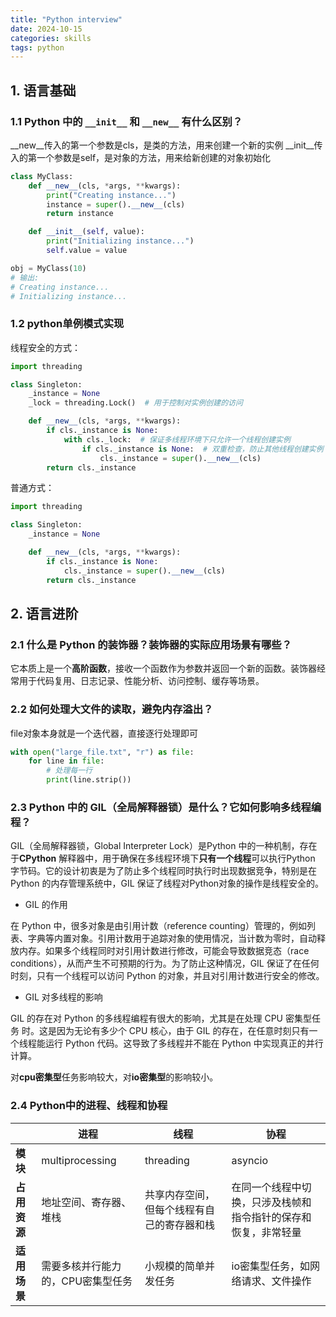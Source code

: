 ```yaml
---
title: "Python interview"
date: 2024-10-15
categories: skills
tags: python
---
```


## 1. 语言基础

### 1.1 Python 中的 `__init__` 和 `__new__` 有什么区别？

__new__传入的第一个参数是cls，是类的方法，用来创建一个新的实例
__init__传入的第一个参数是self，是对象的方法，用来给新创建的对象初始化

```python
class MyClass:
    def __new__(cls, *args, **kwargs):
        print("Creating instance...")
        instance = super().__new__(cls)
        return instance

    def __init__(self, value):
        print("Initializing instance...")
        self.value = value

obj = MyClass(10)
# 输出:
# Creating instance...
# Initializing instance...
```

### 1.2 python单例模式实现

线程安全的方式：

```python
import threading

class Singleton:
    _instance = None
    _lock = threading.Lock()  # 用于控制对实例创建的访问

    def __new__(cls, *args, **kwargs):
        if cls._instance is None:
            with cls._lock:  # 保证多线程环境下只允许一个线程创建实例
                if cls._instance is None:  # 双重检查，防止其他线程创建实例
                    cls._instance = super().__new__(cls)
        return cls._instance
```

普通方式：

```python
import threading

class Singleton:
    _instance = None

    def __new__(cls, *args, **kwargs):
        if cls._instance is None:
            cls._instance = super().__new__(cls)
        return cls._instance
```

## 2. 语言进阶

### 2.1 什么是 Python 的装饰器？装饰器的实际应用场景有哪些？

它本质上是一个**高阶函数**，接收一个函数作为参数并返回一个新的函数。装饰器经常用于代码复用、日志记录、性能分析、访问控制、缓存等场景。

### 2.2 如何处理大文件的读取，避免内存溢出？

file对象本身就是一个迭代器，直接逐行处理即可

```python
with open("large_file.txt", "r") as file:
    for line in file:
        # 处理每一行
        print(line.strip())
```

### 2.3 Python 中的 GIL（全局解释器锁）是什么？它如何影响多线程编程？

GIL（全局解释器锁，Global Interpreter Lock）是Python 中的一种机制，存在于**CPython** 解释器中，用于确保在多线程环境下**只有一个线程**可以执行Python 字节码。它的设计初衷是为了防止多个线程同时执行时出现数据竞争，特别是在 Python 的内存管理系统中，GIL 保证了线程对Python对象的操作是线程安全的。

- GIL 的作用

在 Python 中，很多对象是由引用计数（reference counting）管理的，例如列表、字典等内置对象。引用计数用于追踪对象的使用情况，当计数为零时，自动释放内存。如果多个线程同时对引用计数进行修改，可能会导致数据竞态（race conditions），从而产生不可预期的行为。为了防止这种情况，GIL 保证了在任何时刻，只有一个线程可以访问 Python 的对象，并且对引用计数进行安全的修改。

- GIL 对多线程的影响

GIL 的存在对 Python 的多线程编程有很大的影响，尤其是在处理 CPU 密集型任务 时。这是因为无论有多少个 CPU 核心，由于 GIL 的存在，在任意时刻只有一个线程能运行 Python 代码。这导致了多线程并不能在 Python 中实现真正的并行计算。

对**cpu密集型**任务影响较大，对**io密集型**的影响较小。

### 2.4 Python中的进程、线程和协程

|              | 进程                              | 线程                                       | 协程                                                           |
|--------------|-----------------------------------|--------------------------------------------|----------------------------------------------------------------|
| **模块**     | multiprocessing                   | threading                                  | asyncio                                                        |
| **占用资源** | 地址空间、寄存器、堆栈            | 共享内存空间，但每个线程有自己的寄存器和栈 | 在同一个线程中切换，只涉及栈帧和指令指针的保存和恢复，非常轻量 |
| **适用场景** | 需要多核并行能力的，CPU密集型任务 | 小规模的简单并发任务                                            | io密集型任务，如网络请求、文件操作                             |

